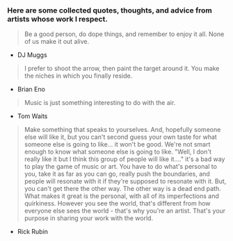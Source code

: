 
### Here are some collected quotes, thoughts, and advice from artists whose work I respect.


> Be a good person, do dope things, and remember to enjoy it all. None of us make it out alive.
- DJ Muggs


> I prefer to shoot the arrow, then paint the target around it. You make the niches in which you finally reside.
- Brian Eno

> Music is just something interesting to do with the air.
- Tom Waits

> Make something that speaks to yourselves. And, hopefully someone else will like it, but you can't second guess your own taste for what someone else is going to like... it won't be good. We're not smart enough to know what someone else is going to like. "Well, I don't really like it but I think this group of people will like it...." it's a bad way to play the game of music or art. You have to do what's personal to you, take it as far as you can go, really push the boundaries, and people will resonate with it if they're supposed to resonate with it. But, you can't get there the other way. The other way is a dead end path.
What makes it great is the personal, with all of its imperfections and quirkiness. 
However you see the world, that's different from how everyone else sees the world - that's why you're an artist. That's your purpose in sharing your work with the world.   
- Rick Rubin


